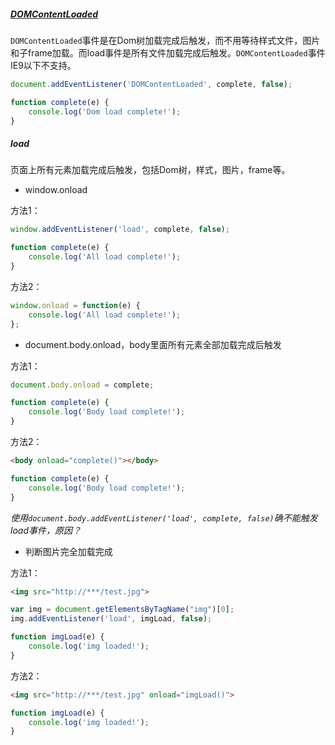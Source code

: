 ##### [DOMContentLoaded](https://developer.mozilla.org/en-US/docs/Web/Events/DOMContentLoaded)

`DOMContentLoaded`事件是在Dom树加载完成后触发，而不用等待样式文件，图片和子frame加载。而load事件是所有文件加载完成后触发。`DOMContentLoaded`事件IE9以下不支持。

```javascript
document.addEventListener('DOMContentLoaded', complete, false);

function complete(e) {
    console.log('Dom load complete!');
}
```

##### load

页面上所有元素加载完成后触发，包括Dom树，样式，图片，frame等。

* window.onload

方法1：

```javascript
window.addEventListener('load', complete, false);

function complete(e) {
    console.log('All load complete!');
}
```
方法2：

```javascript
window.onload = function(e) {
    console.log('All load complete!');
};
```

* document.body.onload，body里面所有元素全部加载完成后触发

方法1：

```javascript
document.body.onload = complete;

function complete(e) {
    console.log('Body load complete!');
}
```

方法2：

```html
<body onload="complete()"></body>
```
```javascript
function complete(e) {
    console.log('Body load complete!');
}
```

*使用`document.body.addEventListener('load', complete, false)`确不能触发load事件，原因？*

* 判断图片完全加载完成

方法1：

```html
<img src="http://***/test.jpg">
```
```javascript
var img = document.getElementsByTagName("img")[0];
img.addEventListener('load', imgLoad, false);

function imgLoad(e) {
    console.log('img loaded!');
}
```

方法2：

```html
<img src="http://***/test.jpg" onload="imgLoad()">
```
```javascript
function imgLoad(e) {
    console.log('img loaded!');
}
```
